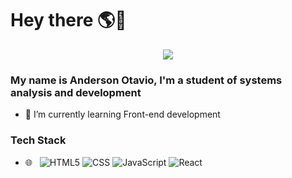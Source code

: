 # Hey there 🌎👋

<p align="center"><img src="https://i.imgur.com/A6bWGFl.gif"/></p>

### My name is Anderson Otavio, I'm a student of systems analysis and development
 


- 🌱 I’m currently learning Front-end development

### Tech Stack

- 🌐 &nbsp;
  ![HTML5](https://img.shields.io/badge/-HTML5-333333?style=flat&logo=HTML5)
  ![CSS](https://img.shields.io/badge/-CSS-333333?style=flat&logo=CSS3&logoColor=1572B6)
  ![JavaScript](https://img.shields.io/badge/-JavaScript-333333?style=flat&logo=javascript)
  ![React](https://img.shields.io/badge/-React-333333?style=flat&logo=react)
  
  
